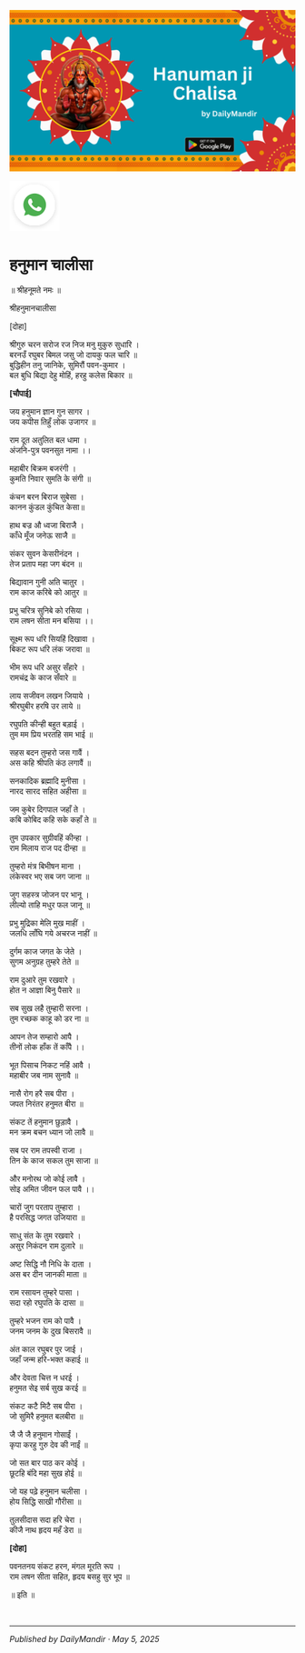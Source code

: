 <!-- Banner SVG -->
![Banner](https://raw.githubusercontent.com/anandwana001/content-repo/refs/heads/main/chalisa/hanuman/hanuman_chalisa_banner.png)

<!-- Share & WhatsApp icons as SVG -->
<a href="https://api.whatsapp.com/send?text=Check%20out%20this%20article%20in%20the%20Daily%20Mandir%20app%3A%20https%3A%2F%2Fwww.dailymandir.com%2Farticles%3FcontentUrl%3Dhttps%253A%252F%252Fraw.githubusercontent.com%252Fanandwana001%252Fcontent-repo%252Frefs%252Fheads%252Fmain%252Fchalisa%252Fhanuman%252Fhanuman_chalisa_english.md%26title%3DHanuman%2520Chalisa">
  <img src="https://raw.githubusercontent.com/anandwana001/content-repo/refs/heads/main/assets/ic_wtsapp_share_rounded.svg" alt="WhatsApp"/>
</a>


<br>

# हनुमान चालीसा                                                                                                                                                                                                                              

॥ श्रीहनूमते नमः ॥                                                                                                                                                                      

श्रीहनुमानचालीसा                                                       

[दोहा]

श्रीगुरु चरन सरोज रज निज मनु मुकुरु सुधारि । <br>
बरनउँ रघुबर बिमल जसु जो दायकु फल चारि ॥ <br>
बुद्धिहीन तनु जानिके, सुमिरौं पवन-कुमार । <br>
बल बुधि बिद्या देहु मोहिं, हरहु कलेस बिकार ॥ <br>

**[चौपाई]**

जय हनुमान ज्ञान गुन सागर । <br>
जय कपीस तिहुँ लोक उजागर ॥ <br>

राम दूत अतुलित बल धामा ।<br>
अंजनि-पुत्र पवनसुत नामा ।।<br>

महाबीर बिक्रम बजरंगी ।<br>
कुमति निवार सुमति के संगी ॥ <br>

कंचन बरन बिराज सुबेसा ।<br>
कानन कुंडल कुंचित केसा॥<br>

हाथ बज्र औ ध्वजा बिराजै ।<br>
काँधे मूँज जनेऊ साजै ॥ <br>

संकर सुवन केसरीनंदन ।<br>
तेज प्रताप महा जग बंदन ॥<br>

बिद्यावान गुनी अति चातुर ।<br>
राम काज करिबे को आतुर ॥ <br>

प्रभु चरित्र सुनिबे को रसिया । <br>
राम लषन सीता मन बसिया ।। <br>

सूक्ष्म रूप धरि सियहिं दिखावा ।<br>
बिकट रूप धरि लंक जरावा ॥ <br>

भीम रूप धरि असुर सँहारे ।<br>
रामचंद्र के काज सँवारे ॥<br>

लाय सजीवन लखन जियाये । <br>
श्रीरघुबीर हरषि उर लाये ॥<br>

रघुपति कीन्ही बहुत बड़ाई ।<br>
तुम मम प्रिय भरतहि सम भाई ॥<br>

सहस बदन तुम्हरो जस गावैं ।<br>
अस कहि श्रीपति कंठ लगावैं ॥ <br>

सनकादिक ब्रह्मादि मुनीसा ।<br>
नारद सारद सहित अहीसा ॥<br>

जम कुबेर दिगपाल जहाँ ते । <br>
कबि कोबिद कहि सके कहाँ ते ॥ <br>

तुम उपकार सुग्रीवहिं कीन्हा ।<br>
राम मिलाय राज पद दीन्हा ॥<br>

तुम्हरो मंत्र बिभीषन माना ।<br>
लंकेस्वर भए सब जग जाना ॥ <br>

जुग सहस्त्र जोजन पर भानू ।<br>
लील्यो ताहि मधुर फल जानू ॥ <br>

प्रभु मुद्रिका मेलि मुख माहीं ।<br>
जलधि लाँघि गये अचरज नाहीं ॥ <br>

दुर्गम काज जगत के जेते ।<br>
सुगम अनुग्रह तुम्हरे तेते ॥<br>

राम दुआरे तुम रखवारे ।<br>
होत न आज्ञा बिनु पैसारे ॥ <br>

सब सुख लहै तुम्हारी सरना ।<br>
तुम रच्छक काहू को डर ना ॥<br>

आपन तेज सम्हारो आपै ।<br>
तीनों लोक हाँक तें काँपै ।। <br>

भूत पिसाच निकट नहिं आवै । <br>
महाबीर जब नाम सुनावै ॥ <br>

नासै रोग हरै सब पीरा ।<br>
जपत निरंतर हनुमत बीरा ॥<br>

संकट तें हनुमान छुड़ावै ।<br>
मन क्रम बचन ध्यान जो लावै ॥ <br>

सब पर राम तपस्वी राजा ।<br>
तिन के काज सकल तुम साजा ॥<br>

और मनोरथ जो कोई लावै ।<br>
सोइ अमित जीवन फल पावै ।। <br>

चारों जुग परताप तुम्हारा ।<br>
है परसिद्ध जगत उजियारा ॥<br>

साधु संत के तुम रखवारे ।<br>
असुर निकंदन राम दुलारे ॥ <br>

अष्ट सिद्धि नौ निधि के दाता ।<br>
अस बर दीन जानकी माता ॥<br>

राम रसायन तुम्हरे पासा । <br>
सदा रहो रघुपति के दासा ॥ <br>

तुम्हरे भजन राम को पावै ।<br>
जनम जनम के दुख बिसरावै ॥<br>

अंत काल रघुबर पुर जाई । <br>
जहाँ जन्म हरि-भक्त कहाई ॥ <br>

और देवता चित्त न धरई ।<br>
हनुमत सेइ सर्ब सुख करई ॥<br>

संकट कटै मिटै सब पीरा ।<br>
जो सुमिरै हनुमत बलबीरा ॥<br>

जै जै जै हनुमान गोसाईं । <br>
कृपा करहु गुरु देव की नाईं ॥ <br>

जो सत बार पाठ कर कोई ।<br>
छूटहि बंदि महा सुख होई ॥ <br>

जो यह पढ़े हनुमान चलीसा ।<br>
होय सिद्धि साखी गौरीसा ॥<br>

तुलसीदास सदा हरि चेरा ।<br>
कीजै नाथ हृदय महँ डेरा ॥ <br>

**[दोहा]**

पवनतनय संकट हरन, मंगल मूरति रूप । <br>
राम लषन सीता सहित, हृदय बसहु सुर भूप ॥ <br>

॥ इति ॥

<br>

---

*Published by DailyMandir · May 5, 2025*


